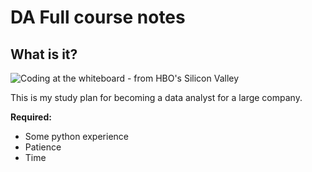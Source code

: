 # DA Full course notes

## What is it?

![Coding at the whiteboard - from HBO's Silicon Valley](https://d3j2pkmjtin6ou.cloudfront.net/coding-at-the-whiteboard-silicon-valley.png)

This is my study plan for becoming a data analyst for a large company. 

**Required:** 
* Some python experience
* Patience
* Time

